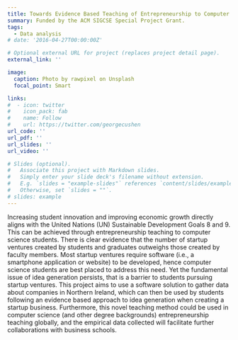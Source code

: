 ```yaml
---
title: Towards Evidence Based Teaching of Entrepreneurship to Computer Science Students.
summary: Funded by the ACM SIGCSE Special Project Grant.
tags:
  - Data analysis
# date: '2016-04-27T00:00:00Z'

# Optional external URL for project (replaces project detail page).
external_link: ''

image:
  caption: Photo by rawpixel on Unsplash
  focal_point: Smart

links:
#  - icon: twitter
#    icon_pack: fab
#    name: Follow
#    url: https://twitter.com/georgecushen
url_code: ''
url_pdf: ''
url_slides: ''
url_video: ''

# Slides (optional).
#   Associate this project with Markdown slides.
#   Simply enter your slide deck's filename without extension.
#   E.g. `slides = "example-slides"` references `content/slides/example-slides.md`.
#   Otherwise, set `slides = ""`.
# slides: example
---
```


Increasing student innovation and improving economic growth directly aligns with the United Nations (UN) Sustainable Development Goals 8 and 9. This can be achieved through entrepreneurship teaching to computer science students. There is clear evidence that the number of startup ventures created by students and graduates outweighs those created by faculty members. Most startup ventures require software (i.e., a smartphone application or website) to be developed, hence computer science students are best placed to address this need. Yet the fundamental issue of idea generation persists, that is a barrier to students pursuing startup ventures. This project aims to use a software solution to gather data about companies in Northern Ireland, which can then be used by students following an evidence based approach to idea generation when creating a startup business. Furthermore, this novel teaching method could be used in computer science (and other degree backgrounds) entrepreneurship teaching globally, and the empirical data collected will facilitate further collaborations with business schools.
